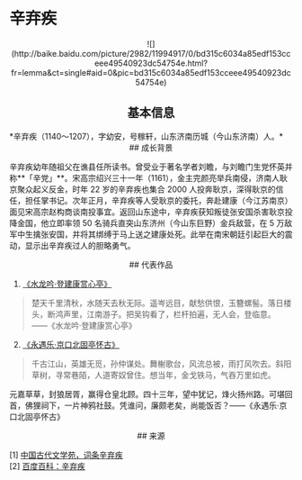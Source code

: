# 辛弃疾

<center>
![](http://baike.baidu.com/picture/2982/11994917/0/bd315c6034a85edf153cceee49540923dc54754e.html?fr=lemma&ct=single#aid=0&pic=bd315c6034a85edf153cceee49540923dc54754e)


## 基本信息
</center>
*辛弃疾（1140～1207），字幼安，号稼轩，山东济南历城（今山东济南）人。*

<center>
## 成长背景
</center>

辛弃疾幼年随祖父在谯县任所读书。曾受业于著名学者刘瞻，与刘瞻门生党怀英并称**「辛党」**。宋高宗绍兴三十一年（1161），金主完颜亮举兵南侵，济南人耿京聚众起义反金，时年 22 岁的辛弃疾也集合 2000 人投奔耿京，深得耿京的信任，担任掌书记。次年正月，辛弃疾等人受耿京的委托，奔赴建康（今江苏南京）面见宋高宗赵构商谈南投事宜。返回山东途中，辛弃疾获知叛徒张安国杀害耿京投降金国，他立即率领 50 名骑兵直突山东济州（今山东巨野）金兵敌营，在 5 万敌军中生擒张安国，并将其绑缚于马上送之建康处死。此举在南宋朝廷引起巨大的震动，显示出辛弃疾过人的胆略勇气。


<center>
## 代表作品
</center>

1. [《水龙吟·登建康赏心亭》](http://baike.baidu.com/view/384027.htm)
> 楚天千里清秋，水随天去秋无际。遥岑远目，献愁供恨，玉簪螺髻。落日楼头，断鸿声里，江南游子。把吴钩看了，栏杆拍遍，无人会，登临意。
——《水龙吟·登建康赏心亭》

2. [《永遇乐·京口北固亭怀古》](http://baike.baidu.com/view/206844.htm)
> 千古江山，英雄无觅，孙仲谋处。舞榭歌台，风流总被，雨打风吹去。斜阳草树，寻常巷陌，人道寄奴曾住。想当年，金戈铁马，气吞万里如虎。
> 
元嘉草草，封狼居胥，赢得仓皇北顾。四十三年，望中犹记，烽火扬州路。可堪回首，佛狸祠下，一片神鸦社鼓。凭谁问，廉颇老矣，尚能饭否？——《永遇乐·京口北固亭怀古》


<center>
## 来源
</center>

[1] [中国古代文学苑，词条辛弃疾](http://zggdwxy.bnu.edu.cn/index.php/辛弃疾)  
[2] [百度百科：辛弃疾](http://baike.baidu.com/link?url=6AJr32HBepq2KkxVW-ilUpnsnwYDx85_kNsJu2Djk3i1vrPGmBvpKjuc7IMAg1qvIAtsKZVbGkfy9PST_UThNSO3RAP233DGJZSMigH6Cx_)
